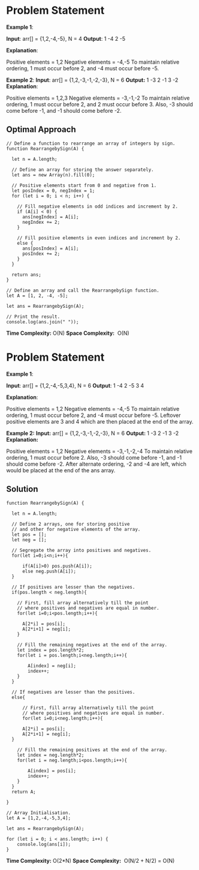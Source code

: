 # Problem Statement
**Example 1**:

**Input**:
arr[] = {1,2,-4,-5}, N = 4
**Output**:
1 -4 2 -5

**Explanation**: 

Positive elements = 1,2
Negative elements = -4,-5
To maintain relative ordering, 1 must occur before 2, and -4 must occur before -5.

**Example 2**:
**Input**:
arr[] = {1,2,-3,-1,-2,-3}, N = 6
**Output:**
1 -3 2 -1 3 -2
**Explanation**: 

Positive elements = 1,2,3
Negative elements = -3,-1,-2
To maintain relative ordering, 1 must occur before 2, and 2 must occur before 3.
Also, -3 should come before -1, and -1 should come before -2.
## Optimal Approach
```
// Define a function to rearrange an array of integers by sign.
function RearrangebySign(A) {

  let n = A.length;

  // Define an array for storing the answer separately.
  let ans = new Array(n).fill(0);

  // Positive elements start from 0 and negative from 1.
  let posIndex = 0, negIndex = 1;
  for (let i = 0; i < n; i++) {

    // Fill negative elements in odd indices and increment by 2.
    if (A[i] < 0) {
      ans[negIndex] = A[i];
      negIndex += 2;
    }

    // Fill positive elements in even indices and increment by 2.
    else {
      ans[posIndex] = A[i];
      posIndex += 2;
    }
  }

  return ans;
}

// Define an array and call the RearrangebySign function.
let A = [1, 2, -4, -5];

let ans = RearrangebySign(A);

// Print the result.
console.log(ans.join(" "));
```
**Time Complexity:** O(N)
**Space Complexity:**  O(N)

# Problem Statement

**Example 1**:

**Input**:
arr[] = {1,2,-4,-5,3,4}, N = 6
**Output**:
1 -4 2 -5 3 4

**Explanation**: 

Positive elements = 1,2
Negative elements = -4,-5
To maintain relative ordering, 1 must occur before 2, and -4 must occur before -5.
Leftover positive elements are 3 and 4 which are then placed at the end of the array.

**Example 2:**
**Input:**
arr[] = {1,2,-3,-1,-2,-3}, N = 6
**Output:**
1 -3 2 -1 3 -2
**Explanation:** 

Positive elements = 1,2
Negative elements = -3,-1,-2,-4
To maintain relative ordering, 1 must occur before 2.
Also, -3 should come before -1, and -1 should come before -2.
After alternate ordering, -2 and -4 are left, which would be placed at the end of the ans array.

## Solution
```
function RearrangebySign(A) {
    
  let n = A.length;
  
  // Define 2 arrays, one for storing positive 
  // and other for negative elements of the array.
  let pos = [];
  let neg = [];
  
  // Segregate the array into positives and negatives.
  for(let i=0;i<n;i++){
      
      if(A[i]>0) pos.push(A[i]);
      else neg.push(A[i]);
  }
  
  // If positives are lesser than the negatives.
  if(pos.length < neg.length){
      
    // First, fill array alternatively till the point 
    // where positives and negatives are equal in number.
    for(let i=0;i<pos.length;i++){
      
      A[2*i] = pos[i];
      A[2*i+1] = neg[i];
    }
    
    // Fill the remaining negatives at the end of the array.
    let index = pos.length*2;
    for(let i = pos.length;i<neg.length;i++){
        
        A[index] = neg[i];
        index++;
    }
  }
  
  // If negatives are lesser than the positives.
  else{
      
      // First, fill array alternatively till the point 
      // where positives and negatives are equal in number.
      for(let i=0;i<neg.length;i++){
      
      A[2*i] = pos[i];
      A[2*i+1] = neg[i];
  }
    
    // Fill the remaining positives at the end of the array.
    let index = neg.length*2;
    for(let i = neg.length;i<pos.length;i++){
        
        A[index] = pos[i];
        index++;
    }
  }
  return A;
    
}

// Array Initialisation.
let A = [1,2,-4,-5,3,4];

let ans = RearrangebySign(A);

for (let i = 0; i < ans.length; i++) {
    console.log(ans[i]);
}
```

**Time Complexity:** O(2*N)
**Space Complexity:**  O(N/2 + N/2) = O(N)



